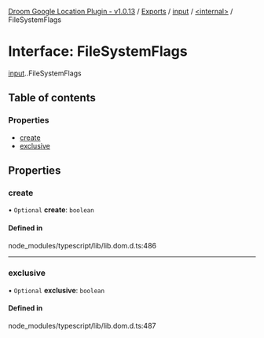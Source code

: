 [Droom Google Location Plugin - v1.0.13](../README.md) / [Exports](../modules.md) / [input](../modules/input.md) / [<internal\>](../modules/input._internal_.md) / FileSystemFlags

# Interface: FileSystemFlags

[input](../modules/input.md).[<internal>](../modules/input._internal_.md).FileSystemFlags

## Table of contents

### Properties

- [create](input._internal_.FileSystemFlags.md#create)
- [exclusive](input._internal_.FileSystemFlags.md#exclusive)

## Properties

### create

• `Optional` **create**: `boolean`

#### Defined in

node_modules/typescript/lib/lib.dom.d.ts:486

___

### exclusive

• `Optional` **exclusive**: `boolean`

#### Defined in

node_modules/typescript/lib/lib.dom.d.ts:487
